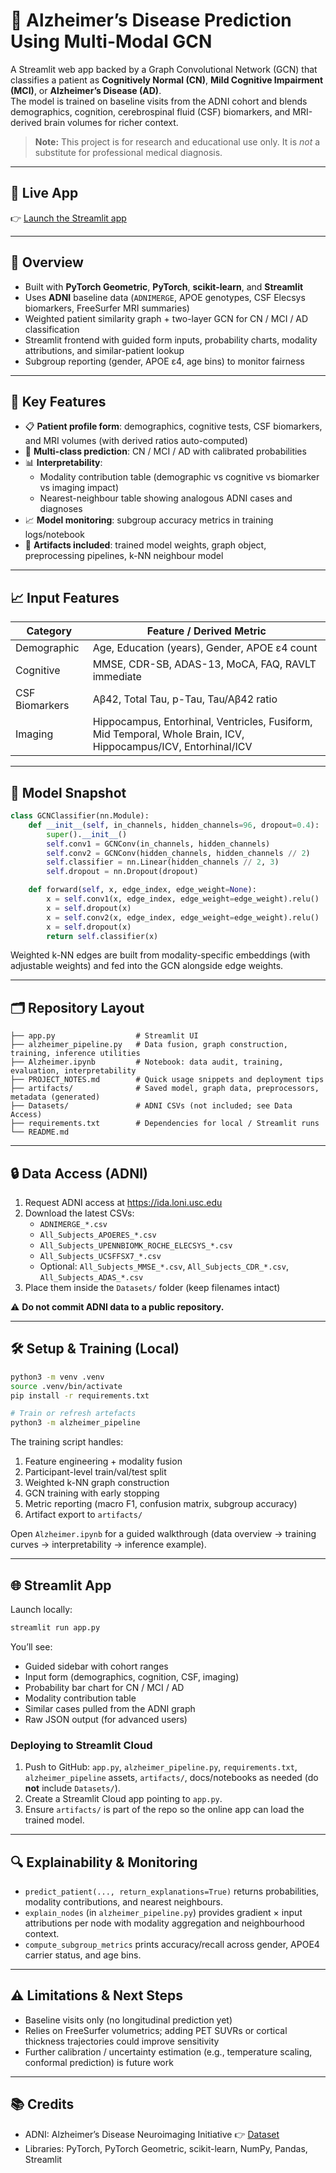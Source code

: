 # 🧠 Alzheimer’s Disease Prediction Using Multi-Modal GCN

A Streamlit web app backed by a Graph Convolutional Network (GCN) that classifies a patient as **Cognitively Normal (CN)**, **Mild Cognitive Impairment (MCI)**, or **Alzheimer’s Disease (AD)**.  
The model is trained on baseline visits from the ADNI cohort and blends demographics, cognition, cerebrospinal fluid (CSF) biomarkers, and MRI-derived brain volumes for richer context.

> **Note:** This project is for research and educational use only. It is *not* a substitute for professional medical diagnosis.

---

## 🔗 Live App

👉 [Launch the Streamlit app](https://multi-modal-alzheimer-diagnosis.streamlit.app)

---

## 📌 Overview

- Built with **PyTorch Geometric**, **PyTorch**, **scikit-learn**, and **Streamlit**
- Uses **ADNI** baseline data (`ADNIMERGE`, APOE genotypes, CSF Elecsys biomarkers, FreeSurfer MRI summaries)
- Weighted patient similarity graph + two-layer GCN for CN / MCI / AD classification
- Streamlit frontend with guided form inputs, probability charts, modality attributions, and similar-patient lookup
- Subgroup reporting (gender, APOE ε4, age bins) to monitor fairness

---

## 🚀 Key Features

- 📋 **Patient profile form**: demographics, cognitive tests, CSF biomarkers, and MRI volumes (with derived ratios auto-computed)
- 🧠 **Multi-class prediction**: CN / MCI / AD with calibrated probabilities
- 📊 **Interpretability**:
  - Modality contribution table (demographic vs cognitive vs biomarker vs imaging impact)
  - Nearest-neighbour table showing analogous ADNI cases and diagnoses
- 📈 **Model monitoring**: subgroup accuracy metrics in training logs/notebook
- 💾 **Artifacts included**: trained model weights, graph object, preprocessing pipelines, k-NN neighbour model

---

## 📈 Input Features

| Category       | Feature / Derived Metric                     |
|----------------|----------------------------------------------|
| Demographic    | Age, Education (years), Gender, APOE ε4 count |
| Cognitive      | MMSE, CDR-SB, ADAS-13, MoCA, FAQ, RAVLT immediate |
| CSF Biomarkers | Aβ42, Total Tau, p-Tau, Tau/Aβ42 ratio        |
| Imaging        | Hippocampus, Entorhinal, Ventricles, Fusiform, Mid Temporal, Whole Brain, ICV, Hippocampus/ICV, Entorhinal/ICV |

---

## 🧠 Model Snapshot

```python
class GCNClassifier(nn.Module):
    def __init__(self, in_channels, hidden_channels=96, dropout=0.4):
        super().__init__()
        self.conv1 = GCNConv(in_channels, hidden_channels)
        self.conv2 = GCNConv(hidden_channels, hidden_channels // 2)
        self.classifier = nn.Linear(hidden_channels // 2, 3)
        self.dropout = nn.Dropout(dropout)

    def forward(self, x, edge_index, edge_weight=None):
        x = self.conv1(x, edge_index, edge_weight=edge_weight).relu()
        x = self.dropout(x)
        x = self.conv2(x, edge_index, edge_weight=edge_weight).relu()
        x = self.dropout(x)
        return self.classifier(x)
```

Weighted k-NN edges are built from modality-specific embeddings (with adjustable weights) and fed into the GCN alongside edge weights.

---

## 🗂️ Repository Layout

```
├── app.py                  # Streamlit UI
├── alzheimer_pipeline.py   # Data fusion, graph construction, training, inference utilities
├── Alzheimer.ipynb         # Notebook: data audit, training, evaluation, interpretability
├── PROJECT_NOTES.md        # Quick usage snippets and deployment tips
├── artifacts/              # Saved model, graph data, preprocessors, metadata (generated)
├── Datasets/               # ADNI CSVs (not included; see Data Access)
├── requirements.txt        # Dependencies for local / Streamlit runs
└── README.md
```

---

## 🔒 Data Access (ADNI)

1. Request ADNI access at https://ida.loni.usc.edu  
2. Download the latest CSVs:
   - `ADNIMERGE_*.csv`
   - `All_Subjects_APOERES_*.csv`
   - `All_Subjects_UPENNBIOMK_ROCHE_ELECSYS_*.csv`
   - `All_Subjects_UCSFFSX7_*.csv`
   - Optional: `All_Subjects_MMSE_*.csv`, `All_Subjects_CDR_*.csv`, `All_Subjects_ADAS_*.csv`
3. Place them inside the `Datasets/` folder (keep filenames intact)

⚠️ **Do not commit ADNI data to a public repository.**

---

## 🛠️ Setup & Training (Local)

```bash
python3 -m venv .venv
source .venv/bin/activate
pip install -r requirements.txt

# Train or refresh artefacts
python3 -m alzheimer_pipeline
```

The training script handles:

1. Feature engineering + modality fusion
2. Participant-level train/val/test split
3. Weighted k-NN graph construction
4. GCN training with early stopping
5. Metric reporting (macro F1, confusion matrix, subgroup accuracy)
6. Artifact export to `artifacts/`

Open `Alzheimer.ipynb` for a guided walkthrough (data overview → training curves → interpretability → inference example).

---

## 🌐 Streamlit App

Launch locally:

```bash
streamlit run app.py
```

You’ll see:

- Guided sidebar with cohort ranges
- Input form (demographics, cognition, CSF, imaging)
- Probability bar chart for CN / MCI / AD
- Modality contribution table
- Similar cases pulled from the ADNI graph
- Raw JSON output (for advanced users)

### Deploying to Streamlit Cloud

1. Push to GitHub: `app.py`, `alzheimer_pipeline.py`, `requirements.txt`, `alzheimer_pipeline` assets, `artifacts/`, docs/notebooks as needed (do **not** include `Datasets/`).
2. Create a Streamlit Cloud app pointing to `app.py`.
3. Ensure `artifacts/` is part of the repo so the online app can load the trained model.

---

## 🔍 Explainability & Monitoring

- `predict_patient(..., return_explanations=True)` returns probabilities, modality contributions, and nearest neighbours.
- `explain_nodes` (in `alzheimer_pipeline.py`) provides gradient × input attributions per node with modality aggregation and neighbourhood context.
- `compute_subgroup_metrics` prints accuracy/recall across gender, APOE4 carrier status, and age bins.

---

## ⚠️ Limitations & Next Steps

- Baseline visits only (no longitudinal prediction yet)  
- Relies on FreeSurfer volumetrics; adding PET SUVRs or cortical thickness trajectories could improve sensitivity  
- Further calibration / uncertainty estimation (e.g., temperature scaling, conformal prediction) is future work

---

## 📚 Credits

- ADNI: Alzheimer’s Disease Neuroimaging Initiative 👉 [Dataset](https://ida.loni.usc.edu)
- Libraries: PyTorch, PyTorch Geometric, scikit-learn, NumPy, Pandas, Streamlit

